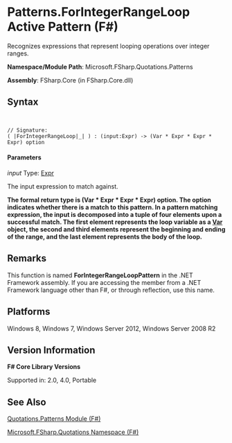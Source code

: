 # Patterns.ForIntegerRangeLoop Active Pattern (F#)

Recognizes expressions that represent looping operations over integer ranges.

**Namespace/Module Path**: Microsoft.FSharp.Quotations.Patterns

**Assembly**: FSharp.Core (in FSharp.Core.dll)


## Syntax


```


// Signature:
( |ForIntegerRangeLoop|_| ) : (input:Expr) -> (Var * Expr * Expr * Expr) option

```



#### Parameters
*input*
Type: [Expr](http://msdn.microsoft.com/en-us/library/ed6a2caf-69d4-45c2-ab97-e9b3be9bce65)


The input expression to match against.



**The formal return type is (Var &#42; Expr &#42; Expr &#42; Expr) option. The option indicates whether there is a match to this pattern. In a pattern matching expression, the input is decomposed into a tuple of four elements upon a successful match. The first element represents the loop variable as a [Var](http://msdn.microsoft.com/en-us/library/2b1237f9-d897-4bcf-872a-4a297db3f7b5) object, the second and third elements represent the beginning and ending of the range, and the last element represents the body of the loop.**
## Remarks
This function is named **ForIntegerRangeLoopPattern** in the .NET Framework assembly. If you are accessing the member from a .NET Framework language other than F#, or through reflection, use this name.


## Platforms
Windows 8, Windows 7, Windows Server 2012, Windows Server 2008 R2


## Version Information
**F# Core Library Versions**

Supported in: 2.0, 4.0, Portable




## See Also
[Quotations.Patterns Module &#40;F&#35;&#41;](Quotations.Patterns-Module-%5BFSharp%5D.md)

[Microsoft.FSharp.Quotations Namespace &#40;F&#35;&#41;](Microsoft.FSharp.Quotations-Namespace-%5BFSharp%5D.md)


